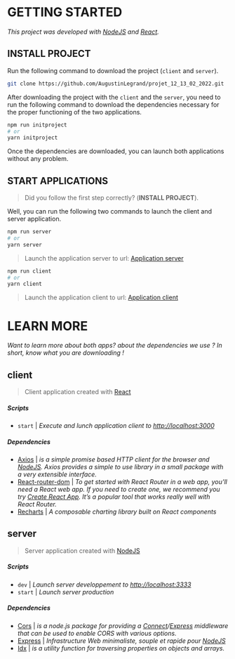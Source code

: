 
# **GETTING STARTED**

*This project was developed with [NodeJS](https://nodejs.org/en/) and [React](https://fr.reactjs.org/).*

## **INSTALL PROJECT**

Run the following command to download the project (`client` and `server`).

```bash
git clone https://github.com/AugustinLegrand/projet_12_13_02_2022.git
```

After downloading the project with the ``client`` and the ``server``, you need to run the following command to download the dependencies necessary for the proper functioning of the two applications.

```bash
npm run initproject
# or
yarn initproject
```

Once the dependencies are downloaded, you can launch both applications without any problem. 

## **START APPLICATIONS**

> Did you follow the first step correctly? (**INSTALL PROJECT**).

Well, you can run the following two commands to launch the client and server application.

```bash
npm run server
# or
yarn server
```
> Launch the application server to url: [Application server](http://localhost:3333)

```bash
npm run client
# or
yarn client
```
> Launch the application client to url: [Application client](http://localhost:3000)


# **LEARN MORE**

*Want to learn more about both apps? about the dependencies we use ? In short, know what you are downloading !*

## **client**

> Client application created with [React](https://fr.reactjs.org/)

##### **Scripts**

* `start` | *Execute and lunch application client to [http://localhost:3000](http://localhost:3000)*

##### **Dependencies**

* [Axios](https://axios-http.com/) | *is a simple promise based HTTP client for the browser and [NodeJS](https://fr.reactjs.org/). Axios provides a simple to use library in a small package with a very extensible interface.*
* [React-router-dom](https://v5.reactrouter.com/) | *To get started with React Router in a web app, you’ll need a React web app. If you need to create one, we recommend you try [Create React App](https://fr.reactjs.org/docs/create-a-new-react-app.html). It’s a popular tool that works really well with React Router.*
* [Recharts](https://recharts.org/) | *A composable charting library built on React components*

## **server**

> Server application created with [NodeJS](https://fr.reactjs.org/)

##### **Scripts**

* `dev` | *Launch server developpement to [http://localhost:3333](http://localhost:3333)*
* `start` | *Launch server production*

##### **Dependencies**

* [Cors](https://www.npmjs.com/package/cors) | *is a node.js package for providing a [Connect](https://github.com/senchalabs/connect#readme)/[Express](https://expressjs.com/fr/) middleware that can be used to enable CORS with various options.*
* [Express](https://expressjs.com/fr/) | *Infrastructure Web minimaliste, souple et rapide pour [NodeJS](https://fr.reactjs.org/)*
* [Idx](https://www.npmjs.com/package/idx) | *is a utility function for traversing properties on objects and arrays.*

